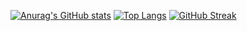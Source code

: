 [![Anurag's GitHub stats](https://github-readme-stats.vercel.app/api?username=lnngn&theme=graywhite&card_width=300&hide_border=true)](https://github.com/anuraghazra/github-readme-stats)
[![Top Langs](https://github-readme-stats.vercel.app/api/top-langs/?username=lnngn&theme=graywhite&layout=compact&langs_count=8&card_width=400&hide_border=true)](https://github.com/anuraghazra/github-readme-stats)
[![GitHub Streak](https://streak-stats.demolab.com/?user=lnngn&card_width=1000&theme=graywhite&hide_border=true)](https://git.io/streak-stats)
